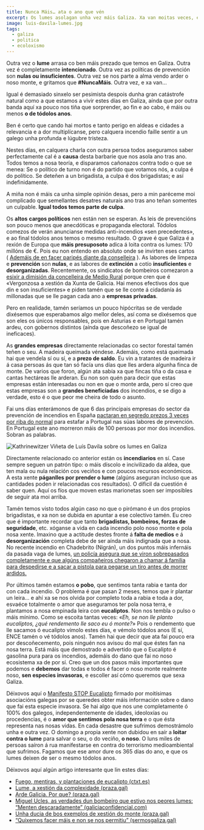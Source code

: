 ```yaml
---
title: Nunca Máis… ata o ano que vén
excerpt: Os lumes asolagan unha vez máis Galiza. Xa van moitas veces, e esta vai ser simplemente unha máis.
image: luis-davila-lumes.jpg
tags:
  - galiza
  - politica
  - ecoloxismo
---
```


Outra vez o **lume** arrasa co ben máis prezado que temos en Galiza. Outra vez é completamente **intencionado**. Outra vez as políticas de prevención son **nulas ou insuficientes**. Outra vez se nos parte a alma vendo arder o noso monte, e gritamos que **#NuncaMáis**. Outra vez, e xa van…

Igual é demasiado sinxelo ser pesimista despois dunha gran catástrofe natural como a que estamos a vivir estes días en Galiza, aínda que por outra banda aquí xa pouco nos tiña que sorprender, ao fin e ao cabo, é máis ou menos **o de tódolos anos**.

Ben é certo que cando hai mortos e tanto perigo en aldeas e cidades a relevancia e a dor multiplícanse, pero calquera incendio faille sentir a un galego unha profunda e lúgubre tristeza.

Nestes días, en calquera charla con outra persoa todos aseguramos saber perfectamente cal é a **causa** desta barbarie que nos asola ano tras ano. Todos temos a nosa teoría, e disparamos cañonazos contra todo o que se menea: Se o político de turno non é do partido que votamos nós, a culpa é do político. Se deteñen a un brigadista, a culpa é dos brigadistas; e así indefinidamente.

A miña non é máis ca unha simple opinión desas, pero a min paréceme moi complicado que semellantes desatres naturais ano tras ano teñan somentes un culpable. **Igual todos temos parte de culpa**.

Os **altos** **cargos políticos** nen están nen se esperan. As leis de prevencións son pouco menos que anecdóticas e propaganda electoral. Tódolos comezos de verán anuncianse medidas anti-incendios «sen precedentes», e ao final tódolos anos temos o mesmo resultado. O grave é que Galiza é a rexión de Europa que **máis presuposoto** adica á loita contra os lumes: 170 millóns de €. Pois eu non entendo en absoluto onde se invirten eses cartos ( [Ademáis de en facer paripés diante da conselleira](http://www.sermosgaliza.gal/articulo/social/desprazan-5-helicopteros-aos-ancares-co-lume-extinto-acompanar-visita-da-conselleira/20171019175745062491.html) ). As labores de limpeza e **prevención** son **nulas**, e as labores de **extinción** a cotío **insuficientes** e **desorganizadas**. Recentemente, os sindicatos de bombeiros comezaron a  [esixir a dimisión da concelleira de Medio Rural](http://praza.gal/movementos-sociais/15249/os-sindicatos-dos-bombeiros-forestais-esixen-a-dimision-da-conselleira-do-medio-rural/)  porque cren que é «Vergonzosa a xestión da Xunta de Galicia. Hai menos efectivos dos que din e son insuficientes» e piden tamén que se lle conte á cidadanía ás millonadas que se lle pagan cada ano a **empresas privadas**.

Pero en realidade, tamén seríamos un pouco hipócritas se de verdade dixésemos que esperabamos algo mellor deles, así coma se dixésemos que son eles os únicos responsables, pois en Asturias e en Portugal tamén ardeu, con gobernos distintos (aínda que descoñezo se igual de ineficaces).

As **grandes empresas** directamente relacionadas co sector forestal tamén teñen o seu. A madeira queimada véndese. Ademáis, como está queimada hai que vendela sí ou sí, e a **prezo de saldo**. Eu vin a tratantes de madeira ir á casa persoas ás que tan só facía uns días que lles ardera algunha finca de monte. De varios que foron, algún ata sabía xa que fincas tiña o da casa e cantas hectáreas lle arderan.
Eu non son quén para decir que estas empresas están interesadas ou non en que o monte arda, pero sí creo que estas empresas son a **grandes beneficiadas** dos incendios, e se digo a verdade, esto é o que peor me cheira de todo o asunto.

Fai uns días enterámonos de que 6 das principais empresas do sector da prevención de incendios en España [pactaran en segredo prezos 3 veces por riba do normal](https://www.digitalsevilla.com/2017/06/22/empresas-espanolas-estafaron-al-gobierno-portugues-amanando-contratos-extincion-incendios/) para estafar a Portugal nas súas labores de prevención. En Portugal este ano morreron máis de 100 persoas por mor dos incendios. Sobran as palabras.

![Kathrinewitzer](luis-davila-lumes.jpg)
Viñeta de Luís Davila sobre os lumes en Galiza

Directamente relacionado co anterior están os **incendiarios** en sí. Case sempre seguen un patrón tipo: o máis díscolo e incivilizado da aldea, que ten mala ou nula relación cos veciños e con poucos recursos económicos. A esta xente **páganlles por prender o lume** (algúns aseguran incluso que as cantidades poden ir relacionadas cos resultados). O díficil da cuestión é saber quen. Aquí os fíos que moven estas marionetas soen ser imposibles de seguir ata moi arriba.

Tamén temos visto todos algún caso no que o pirómano é un dos propios brigadistas, e xa non se dubida en apuntar a ese colectivo tamén. Eu creo que é importante recordar que tanto **brigadistas, bombeiros, forzas de seguridade**, etc. xóganse a vida en cada incendio polo noso monte e pola nosa xente. Imaxino que a actitude destes fronte á **falta de medios** e á **desorganización** completa debe de ser aínda máis indignada que a nosa. No recente incendio en Chadebrito (Nigrán), un dos puntos máis infernáis da pasada vaga de lumes,  [un policía asegura que se viron sobrepasados completamente e que algúns compañeiros chegaron a chamar á familia para despedirse e a sacar a pistola para pegarse un tiro antes de morrer ardidos.](http://www.elmundo.es/sociedad/2017/10/18/59e6f529468aeb4a3b8b4607.html)

Por últimos tamén estamos **o pobo**, que sentimos tanta rabia e tanta dor con cada incendio. O problema é que pasan 2 meses, temos que ir plantar un leira… e ahí xa se nos olvida por completo toda a rabia e toda a dor, esvaéce totalmente o amor que aseguramos ter pola nosa terra, e plantamos a nosa empinada leira con **eucaliptos**. Non nos tembla o pulso o máis mínimo. Como se escoita tantas veces: «*Eh, se non lle planto eucaliptos, ¿qué rendemento lle saco eu ó monte?*» Pois o rendemento que lle sacamos ó eucalipto vímolo estes días, e vémolo tódolos anos (E sí, ENCE tamén o vé tódolos anos). Tamén hai que decir que ata fai pouco era por descoñecemento, pois ninguén nos avisou do mal que éstes fan na nosa terra. Está máis que demostrado e advertido que o Eucalipto é gasolina pura para os incendios, ademáis do dano que fai no noso ecosistema xa de por sí. Creo que un dos pasos máis importantes que podemos e **debemos** dar todas e todos é facer o noso monte realmente noso, **sen especies invasoras**, e escoller así cómo queremos que sexa Galiza.

Déixovos aquí o  [Manifesto STOP Eucalipto](https://drive.google.com/file/d/0B0Fs6rAA9jzMRG5RZHJrU0I1bms/view?usp=sharing) firmado por moitísimas asociacións galegas por se queredes obter máis información sobre o dano que fai esta especie invasora.
Se hai algo que nos une completamente ó 100% dos galegos, independentemente de idades, ideoloxías ou procedencias, é o **amor que sentimos pola nosa terra** e o que ésta representa nas nosas vidas. En cada desastre que sufrimos demostrámolo unha e outra vez. O domingo a propia xente non dubidou en saír a **loitar contra o lume** para salvar o seu, o do veciño, **o noso**. O luns miles de persoas saíron á rua manifestarse en contra do terrorismo medioambiental que sufrimos. Fagamos que ese amor dure os 365 días do ano, e que os lumes deixen de ser o mesmo tódolos anos.

Déixovos aquí algún artigo interesante que lin estes días:
*  [Fuego, mentiras, y plantaciones de eucalipto (ctxt.es)](http://ctxt.es/es/20171011/Politica/15601/incendios-galicia-nu%C3%B1ez-feijoo-xunta-prevencion-eucalipto-fiscal-Varela.htm)
*  [Lume, a xestión da complexidade (praza.gal)](http://praza.gal/opinion/4262/lume-a-xestion-da-complexidade/)
*  [Arde Galicia. Por que? (praza.gal)](http://praza.gal/opinion/4254/arde-galicia-por-que/)
*  [Miguel Ucles, as verdades dun bombeiro que estivo nos peores lumes: “Menten descaradamente” (galiciaconfidencial.com)](http://www.galiciaconfidencial.com/noticia/65470-miguel-ucles-verdades-dun-bombeiro-estivo-peores-lumes-menten-descaradamente)
*  [Unha ducia de bos exemplos de xestión do monte (praza.gal)](http://praza.gal/ducia/280/bos-exemplos-de-xestion-do-monte/)
*  [“Quixemos facer máis e non se nos permitiu” (sermosgaliza.gal)](http://www.sermosgaliza.gal/articulo/social/quixemos-facer-mais-non-nos-permitiu/20171020163347062534.html)
